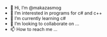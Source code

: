 - 👋 Hi, I’m @makazasmog
- 👀 I’m interested in programs for c# and c++
- 🌱 I’m currently learning c#
- 💞️ I’m looking to collaborate on ...
- 📫 How to reach me ...

<!---
makazasmog/makazasmog is a ✨ special ✨ repository because its `README.md` (this file) appears on your GitHub profile.
You can click the Preview link to take a look at your changes.
--->

